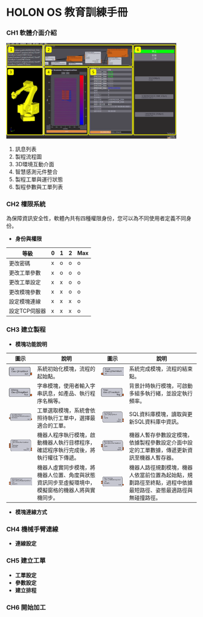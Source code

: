 # HOLON OS 教育訓練手冊
### CH1 軟體介面介紹

<img src="homepage.png"  width="450px" />

1. 訊息列表
1. 製程流程圖
1. 3D環境互動介面
1. 智慧感測元件整合
1. 製程工單與運行狀態
1. 製程參數與工單列表

### CH2 權限系統

為保障資訊安全性，軟體內共有四種權限身份，您可以為不同使用者定義不同身份。
* **身份與權限**

|  等級  |   0   |   1   |   2   |  Max  |
|-------|-------|-------|-------|-------|
| 更改密碼 |   x   |   o   |   o   |   o   |
| 更改工單參數 |   x   |   o   |   o   |   o   |
| 更改工單設定 |   x   |   x   |   o   |   o   |
| 更改模塊參數 |   x   |   x   |   o   |   o   |
| 設定模塊連線 |   x   |   x   |   x   |   o   |
| 設定TCP伺服器 |   x   |   x   |   x   |   o   |


### CH3 建立製程

* **模塊功能說明**

|圖示|說明|圖示|說明|
|----|----|----|----|
|<img src="function block/Init.png"  width="250px" />|系統初始化模塊，流程的起始點。|<img src="function block/Finish.png"  width="250px" />|系統完成模塊，流程的結束點。|
|<img src="function block/QString.png"  width="250px" />|字串模塊，使用者輸入字串訊息，如產品、執行程序名稱等。|<img src="function block/Timer.png"  width="250px" />|背景計時執行模塊，可啟動多組多執行緒，並設定執行頻率。|
|<img src="function block/SelectWorkSheet.png"  width="250px" />|工單選取模塊，系統會依照待執行工單中，選擇最適合的工單。|<img src="function block/MySQLBlock.png"  width="250px" />|SQL資料庫模塊，讀取與更新SQL資料庫中資訊。|
|<img src="function block/CallRobot.png"  width="250px" />|機器人程序執行模塊，啟動機器人執行目標程序，確認程序執行完成後，將執行權往下傳遞。|<img src="function block/RobotSetData.png"  width="250px" />|機器人暫存參數設定模塊，依據製程參數設定介面中設定的工單數據，傳遞更新資訊至機器人暫存器。|
|<img src="function block/RobotViewerSync.png"  width="250px" />|機器人虛實同步模塊，將機器人位置、角度與狀態資訊同步至虛擬環境中，模擬窗格的機器人將與實機同步。|<img src="function block/PathPlanning.png"  width="250px" />|機器人路徑規劃模塊，機器人依當前位置為起始點，規劃路徑至終點，過程中依據最短路徑、姿態最適路徑與無碰撞路徑。|  
  
* **模塊連線方式**

### CH4 機械手臂連線

* **連線設定**

### CH5 建立工單

* **工單設定**
* **參數設定**
* **建立排程**

### CH6 開始加工
